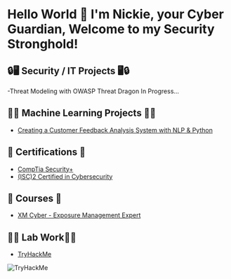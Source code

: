 ## <h1>Hello World 👋 I'm Nickie, your Cyber Guardian, Welcome to my Security Stronghold!</h1>
<h2>🔒🖥️ Security / IT Projects 🖥️🔒</h2>

-Threat Modeling with OWASP Threat Dragon In Progress...

<h2>🦾🧰 Machine Learning Projects 🧰🦾</h2>

- [Creating a Customer Feedback Analysis System with NLP & Python](https://github.com/NickieNetDefense/Customer_Feedback_Analysis_System)

<h2>📜 Certifications 📜</h2>

- [CompTia Security+](https://www.credly.com/earner/earned/badge/9c161bf6-0202-407a-acd7-7548b3ece7ed)
- [(ISC)2 Certified in Cybersecurity](https://www.credly.com/earner/earned/badge/59b41494-6df7-495e-8731-5e7be77919d6)

<h2>🏫 Courses 🏫</h2>

- [XM Cyber - Exposure Management Expert](https://www.credly.com/earner/earned/badge/0ca150d2-b7f9-45e7-9157-5c84fb4e5fae)

<h2>🧪🥼 Lab Work🥼🧪</h2>

- [TryHackMe](https://tryhackme.com/p/ellis.perez.nick)

<img src="https://tryhackme-badges.s3.amazonaws.com/ellis.perez.nick.png" alt="TryHackMe">

<!--
**NickieNetDefense/NickieNetDefense** is a ✨ _special_ ✨ repository because its `README.md` (this file) appears on your GitHub profile.

Here are some ideas to get you started:

- 🔭 I’m currently working on ...
- 🌱 I’m currently learning ...
- 👯 I’m looking to collaborate on ...
- 🤔 I’m looking for help with ...
- 💬 Ask me about ...
- 📫 How to reach me: ...
- 😄 Pronouns: ...
- ⚡ Fun fact: ...
-->
